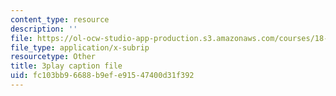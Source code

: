 ```yaml
---
content_type: resource
description: ''
file: https://ol-ocw-studio-app-production.s3.amazonaws.com/courses/18-06sc-linear-algebra-fall-2011/fc103bb96688b9efe91547400d31f392_wuyAeWE3iIM.srt
file_type: application/x-subrip
resourcetype: Other
title: 3play caption file
uid: fc103bb9-6688-b9ef-e915-47400d31f392
---
```

